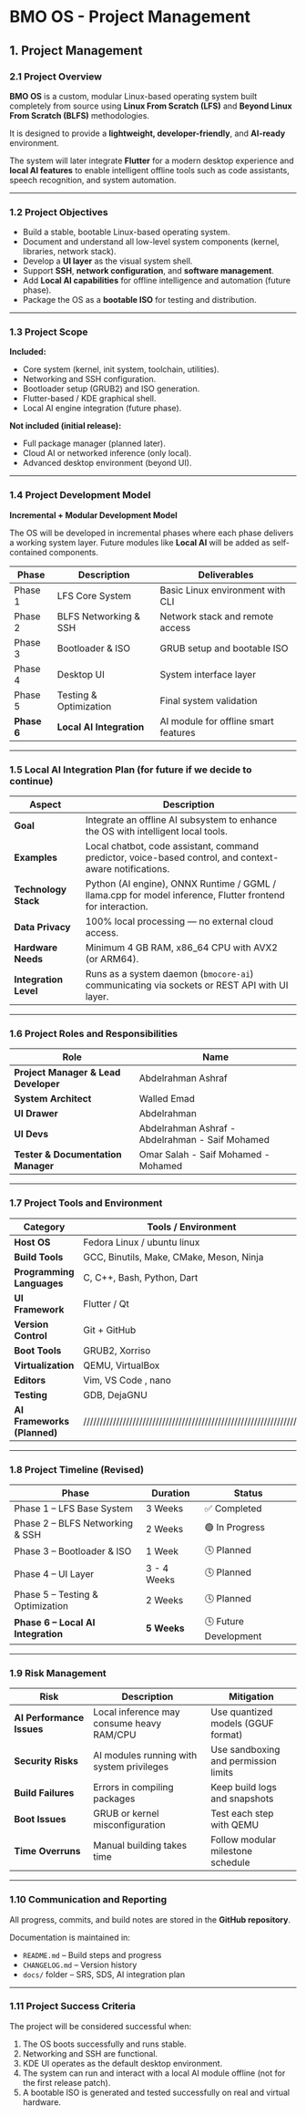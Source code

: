 # BMO OS - Project Management

## **1. Project Management**

### **2.1 Project Overview**

**BMO OS** is a custom, modular Linux-based operating system built completely from source using **Linux From Scratch (LFS)** and **Beyond Linux From Scratch (BLFS)** methodologies.

It is designed to provide a **lightweight, developer-friendly**, and **AI-ready** environment.

The system will later integrate **Flutter** for a modern desktop experience and **local AI features** to enable intelligent offline tools such as code assistants, speech recognition, and system automation.

---

### **1.2 Project Objectives**

- Build a stable, bootable Linux-based operating system.
- Document and understand all low-level system components (kernel, libraries, network stack).
- Develop a **UI layer** as the visual system shell.
- Support **SSH**, **network configuration**, and **software management**.
- Add **Local AI capabilities** for offline intelligence and automation (future phase).
- Package the OS as a **bootable ISO** for testing and distribution.

---

### **1.3 Project Scope**

**Included:**

- Core system (kernel, init system, toolchain, utilities).
- Networking and SSH configuration.
- Bootloader setup (GRUB2) and ISO generation.
- Flutter-based / KDE graphical shell.
- Local AI engine integration (future phase).

**Not included (initial release):**

- Full package manager (planned later).
- Cloud AI or networked inference (only local).
- Advanced desktop environment (beyond UI).

---

### **1.4 Project Development Model**

**Incremental + Modular Development Model**

The OS will be developed in incremental phases where each phase delivers a working system layer. Future modules like **Local AI** will be added as self-contained components.

| Phase | Description | Deliverables |
| --- | --- | --- |
| Phase 1 | LFS Core System | Basic Linux environment with CLI |
| Phase 2 | BLFS Networking & SSH | Network stack and remote access |
| Phase 3 | Bootloader & ISO | GRUB setup and bootable ISO |
| Phase 4 | Desktop UI | System interface layer |
| Phase 5 | Testing & Optimization | Final system validation |
| **Phase 6** | **Local AI Integration** | AI module for offline smart features |

---

### **1.5 Local AI Integration Plan (for future if we decide to continue)**

| Aspect | Description |
| --- | --- |
| **Goal** | Integrate an offline AI subsystem to enhance the OS with intelligent local tools. |
| **Examples** | Local chatbot, code assistant, command predictor, voice-based control, and context-aware notifications. |
| **Technology Stack** | Python (AI engine), ONNX Runtime / GGML / llama.cpp for model inference, Flutter frontend for interaction. |
| **Data Privacy** | 100% local processing — no external cloud access. |
| **Hardware Needs** | Minimum 4 GB RAM, x86_64 CPU with AVX2 (or ARM64). |
| **Integration Level** | Runs as a system daemon (`bmocore-ai`) communicating via sockets or REST API with UI layer. |

---

### **1.6 Project Roles and Responsibilities**

| Role | Name  |
| --- | --- |
| **Project Manager & Lead Developer** | Abdelrahman Ashraf  |
| **System Architect** | Walled Emad |
| **UI Drawer** | Abdelrahman  |
| **UI Devs** | Abdelrahman Ashraf - Abdelrahman - Saif Mohamed |
| **Tester & Documentation Manager** | Omar Salah - Saif Mohamed - Mohamed  |

---

### **1.7 Project Tools and Environment**

| Category | Tools / Environment |
| --- | --- |
| **Host OS** | Fedora Linux / ubuntu linux |
| **Build Tools** | GCC, Binutils, Make, CMake, Meson, Ninja |
| **Programming Languages** | C, C++, Bash, Python, Dart |
| **UI Framework** | Flutter / Qt |
| **Version Control** | Git + GitHub |
| **Boot Tools** | GRUB2, Xorriso |
| **Virtualization** | QEMU, VirtualBox |
| **Editors** | Vim, VS Code , nano |
| **Testing** | GDB, DejaGNU |
| **AI Frameworks (Planned)** | ////////////////////////////////////////////////////////////////// |

---

### **1.8 Project Timeline (Revised)**

| Phase | Duration | Status |
| --- | --- | --- |
| Phase 1 – LFS Base System | 3 Weeks | ✅ Completed |
| Phase 2 – BLFS Networking & SSH | 2 Weeks | 🟢 In Progress |
| Phase 3 – Bootloader & ISO | 1 Week | 🕓 Planned |
| Phase 4 –  UI Layer | 3 - 4 Weeks | 🕓 Planned |
| Phase 5 – Testing & Optimization | 2 Weeks | 🕓 Planned |
| **Phase 6 – Local AI Integration** | **5 Weeks** | 🕓 Future Development |

---

### **1.9 Risk Management**

| Risk | Description | Mitigation |
| --- | --- | --- |
| **AI Performance Issues** | Local inference may consume heavy RAM/CPU | Use quantized models (GGUF format) |
| **Security Risks** | AI modules running with system privileges | Use sandboxing and permission limits |
| **Build Failures** | Errors in compiling packages | Keep build logs and snapshots |
| **Boot Issues** | GRUB or kernel misconfiguration | Test each step with QEMU |
| **Time Overruns** | Manual building takes time | Follow modular milestone schedule |

---

### **1.10 Communication and Reporting**

All progress, commits, and build notes are stored in the **GitHub repository**.

Documentation is maintained in:

- `README.md` – Build steps and progress
- `CHANGELOG.md` – Version history
- `docs/` folder – SRS, SDS, AI integration plan

---

### **1.11 Project Success Criteria**

The project will be considered successful when:

1. The OS boots successfully and runs stable.
2. Networking and SSH are functional.
3. KDE UI operates as the default desktop environment.
4. The system can run and interact with a local AI module offline (not for the first release patch).
5. A bootable ISO is generated and tested successfully on real and virtual hardware.
